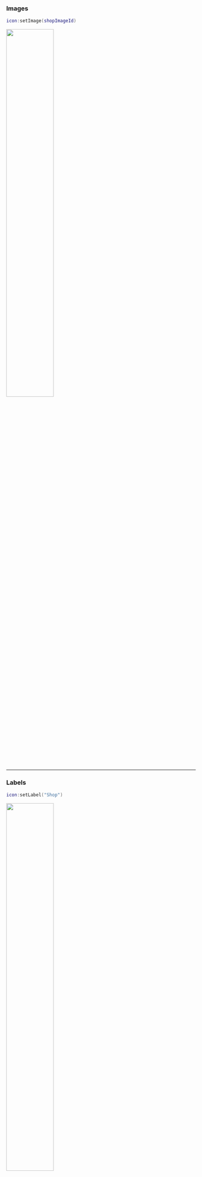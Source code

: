 ### Images
```lua
icon:setImage(shopImageId)
```

<a><img src="https://i.imgur.com/rQUyEtO.png" width="50%"/></a>

------------------------------

### Labels
```lua
icon:setLabel("Shop")
```

<a><img src="https://i.imgur.com/4PuNDfU.png" width="50%"/></a>

```lua
icon:setImage(shopImageId)
icon:setLabel("Shop")
```

<a><img src="https://i.imgur.com/VrAFEp0.png" width="50%"/></a>

------------------------------

### Notices
```lua
icon:notify()
```

<a><img src="https://i.imgur.com/Z0mTUTz.png" width="50%"/></a>

------------------------------

### Themes
Themes are configurable tables of information that can be applied to icons to enhance their appearance and behaviour.

When constructed, an icon will automatically apply the 'Default' theme. To expand upon this, you can create your own theme modules under ``Icon -> Themes``) then apply these to your desired icons.

The Default theme and all theme settings can be found [here](https://github.com/1ForeverHD/TopbarPlus/blob/main/src/Icon/Themes/Default.lua).

Themes can be applied in two ways:

1. To all icons and future icons at once:
    ```lua
    local Themes = require(game:GetService("ReplicatedStorage").Icon.Themes)
    IconController.setGameTheme(Themes.YourThemeName)
    ```

2. Individually to an icon:
    ```lua
    local Themes = require(game:GetService("ReplicatedStorage").Icon.Themes)
    icon:setTheme(Themes.YourThemeName)
    ```

In this example, we'll apply the [BlueGradient](https://github.com/1ForeverHD/TopbarPlus/blob/main/src/Icon/Themes/BlueGradient.lua) theme which automatically comes with TopbarPlus:

```lua
local iconModule = game:GetService("ReplicatedStorage").Icon
local IconController = require(iconModule.IconController)
local Themes = require(iconModule.Themes)
IconController.setGameTheme(Themes["BlueGradient"])
```

*Deselected*

<a><img src="https://i.imgur.com/JNHC33R.png" width="50%"/></a>

*Selected*

<a><img src="https://i.imgur.com/RZJ0bbj.png" width="50%"/></a>

------------------------------

### Dropdowns
Dropdowns are vertical navigation frames that contain an array of icons:

```lua
icon:set("dropdownSquareCorners", true)
icon:setDropdown({
	Icon.new()
		:setLabel("Category 1")
		,
	Icon.new()
		:setLabel("Category 2")
		,
	Icon.new()
		:setLabel("Category 3")
		,
	Icon.new()
		:setLabel("Category 4")
		,
})
```

<a><img src="https://i.imgur.com/iqKYfPP.gif" width="50%"/></a>

------------------------------

### Menus
Menus are horizontal navigation frames that contain an array of icons:

```lua
icon:set("menuMaxIconsBeforeScroll", 2)
icon:setMenu({
	Icon.new()
		:setLabel("Category 1")
		,
	Icon.new()
		:setLabel("Category 2")
		,
	Icon.new()
		:setLabel("Category 3")
		,
	Icon.new()
		:setLabel("Category 4")
		,
})
```

<a><img src="https://i.imgur.com/t1jRleX.gif" width="100%"/></a>

------------------------------

### Captions
```lua
icon:setCaption("Shop Caption")
```

<a><img src="https://i.imgur.com/ZFJdHkh.png" width="50%"/></a>

------------------------------

### Tips
```lua
icon:setTip("Open Shop (v)")
```

<a><img src="https://i.imgur.com/ukNbqZx.png" width="50%"/></a>

------------------------------

### Toggle Items
Binds a GuiObject (such as a frame) to appear or disappear when the icon is toggled
```lua
icon:bindToggleItem(shopFrame)
```

It is equivalent to doing:
```lua
icon.deselected:Connect(function()
    shopFrame.Visible = false
end)
icon.selected:Connect(function()
    shopFrame.Visible = true
end)
```

------------------------------

### Toggle Keys
Binds a [keycode](https://developer.roblox.com/en-us/api-reference/enum/KeyCode) which toggles the icon when pressed.
```lua
-- When the 'v' key is pressed, the shop icon will open
-- When pressed again it will close
icon:bindToggleKey(Enum.KeyCode.V)
```

------------------------------

### Corners
```lua
icon:setCornerRadius(0, 0)
```

<a><img src="https://i.imgur.com/Xf4aFCU.png" width="50%"/></a>

```lua
icon:setCornerRadius(0, 8)
```

<a><img src="https://i.imgur.com/6m10YuC.png" width="50%"/></a>

```lua
icon:setCornerRadius(1, 0)
```

<a><img src="https://i.imgur.com/ysfcz07.png" width="50%"/></a>

------------------------------

### Alignments
```lua
-- Aligns the icon to the left of the screen (next to chat if present)
-- This is the default behaviour
icon:setLeft()
```

```lua
-- Aligns the icon in the middle of the screen
icon:setMid()
```

```lua
-- Aligns the icon to the right of the screen (next to (...) if present)
icon:setRight()
```

------------------------------

### Console Support

<a><img src="https://i.imgur.com/dJSC8rD.png" width="50%"/></a>

------------------------------

### Overflows
When accounting for many device types and screen sizes, icons may occassionally, particularly for smaller devices like phones, overlap with other icons or the bounds of the screen. TopbarPlus solves this problem with automatic overflows which prevent overlaps occuring. An overflow will appear when left-set or right-set icons exceed the boundary of the:
- Viewport
- Closest enabled opposite-aligned icon
- Closest enabled center-aligned icon

<video src="https://thumbs.gfycat.com/BronzeFocusedCanadagoose-mobile.mp4" width="100%" controls></video>

------------------------------

These examples and more can be tested, viewed and edited at the [Playground](https://www.roblox.com/games/6199274521/TopbarPlus-Playground).
